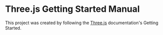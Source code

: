 
# Three.js Getting Started Manual

This project was created by following the [Three.js](https://threejs.org/) documentation's Getting Started.

